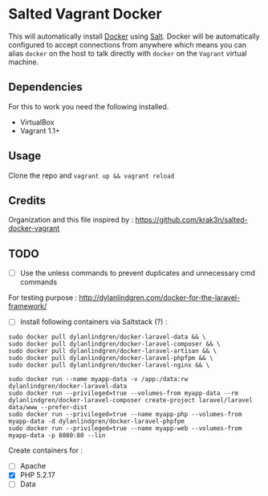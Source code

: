# Salted Vagrant Docker

This will automatically install [Docker](http://docker.io) using [Salt](http://saltstack.com/).
Docker will be automatically configured to accept connections from anywhere which means
you can alias ``docker`` on the host to talk directly with ``docker`` on the ``Vagrant`` virtual machine.

## Dependencies

For this to work you need the following installed.

* VirtualBox
* Vagrant 1.1+

## Usage

Clone the repo and ``vagrant up && vagrant reload``

## Credits

Organization and this file inspired by : https://github.com/krak3n/salted-docker-vagrant

## TODO

- [ ] Use the unless commands to prevent duplicates and unnecessary cmd commands

For testing purpose : http://dylanlindgren.com/docker-for-the-laravel-framework/

- [ ] Install following containers via Saltstack (?) :

```
sudo docker pull dylanlindgren/docker-laravel-data && \
sudo docker pull dylanlindgren/docker-laravel-composer && \
sudo docker pull dylanlindgren/docker-laravel-artisan && \
sudo docker pull dylanlindgren/docker-laravel-phpfpm && \
sudo docker pull dylanlindgren/docker-laravel-nginx && \

sudo docker run --name myapp-data -v /app:/data:rw dylanlindgren/docker-laravel-data  
sudo docker run --privileged=true --volumes-from myapp-data --rm dylanlindgren/docker-laravel-composer create-project laravel/laravel data/www --prefer-dist
sudo docker run --privileged=true --name myapp-php --volumes-from myapp-data -d dylanlindgren/docker-laravel-phpfpm
sudo docker run --privileged=true --name myapp-web --volumes-from myapp-data -p 8080:80 --lin
```

Create containers for : 

- [ ] Apache 
- [x] PHP 5.2.17 
- [ ] Data
